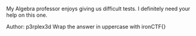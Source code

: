 My Algebra professor enjoys giving us difficult tests. I definitely need your help on this one.

Author: p3rplex3d
Wrap the answer in uppercase with ironCTF{}
